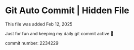 # Git Auto Commit | Hidden File

This file was added Feb 12, 2025

Just for fun and keeping my daily git commit active 🤪

commit number: 2234229

